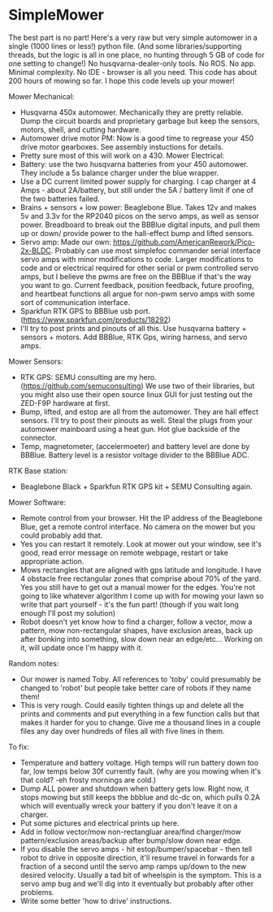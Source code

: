 # SimpleMower
The best part is no part!  Here's a very raw but very simple automower in a single (1000 lines or less!) python file. (And some libraries/supporting threads, but the logic is all in one place, no hunting through 5 GB of code for one setting to change!) No husqvarna-dealer-only tools. No ROS. No app. Minimal complexity. No IDE - browser is all you need. This code has about 200 hours of mowing so far. I hope this code levels up your mower! 

Mower Mechanical:
  - Husqvarna 450x automower. Mechanically they are pretty reliable. Dump the circuit boards and proprietary garbage but keep the sensors, motors, shell, and cutting hardware.
  - Automower drive motor PM: Now is a good time to regrease your 450 drive motor gearboxes. See assembly instuctions for details.
  - Pretty sure most of this will work on a 430.
Mower Electrical: 
  - Battery: use the two husqvarna batteries from your 450 automower. They include a 5s balance charger under the blue wrapper.
  - Use a DC current limited power supply for charging. I cap charger at 4 Amps - about 2A/battery, but still under the 5A / battery limit if one of the two batteries failed.
  - Brains + sensors + low power: Beaglebone Blue. Takes 12v and makes 5v and 3.3v for the RP2040 picos on the servo amps, as well as sensor power. Breadboard to break out the BBBlue digital inputs, and pull them up or down/ provide power to the hall-effect bump and lifted sensors.
  - Servo amp: Made our own: https://github.com/AmericanRework/Pico-2x-BLDC. Probably can use most simplefoc commander serial interface servo amps with minor modifications to code. Larger modifications to code and or electrical required for other serial or pwm controlled servo amps, but I believe the pwms are free on the BBBlue if that's the way you want to go. Current feedback, position feedback, future proofing, and heartbeat functions all argue for non-pwm servo amps with some sort of communication interface. 
  - Sparkfun RTK GPS to BBBlue usb port. (https://www.sparkfun.com/products/18292) 
  - I'll try to post prints and pinouts of all this. Use husqvarna battery + sensors + motors. Add BBBlue, RTK Gps, wiring harness, and servo amps.


Mower Sensors:
  - RTK GPS: SEMU consulting are my hero. (https://github.com/semuconsulting) We use two of their libraries, but you might also use their open source linux GUI for just testing out the ZED-F9P hardware at first.
  - Bump, lifted, and estop are all from the automower. They are hall effect sensors. I'll try to post their pinouts as well. Steal the plugs from your automower mainboard using a heat gun. Hot glue backside of the connector. 
  - Temp, magnetometer, (accelermoeter) and battery level are done by BBBlue. Battery level is a resistor voltage divider to the BBBlue ADC.

RTK Base station:
  - Beaglebone Black + Sparkfun RTK GPS kit + SEMU Consulting again.

Mower Software:
  -  Remote control from your browser. Hit the IP address of the Beaglebone Blue, get a remote control interface. No camera on the mower but you could probably add that.
  - Yes you can restart it remotely. Look at mower out your window, see it's good, read error message on remote webpage, restart or take appropriate action.
  - Mows rectangles that are aligned with gps latitude and longitude. I have 4 obstacle free rectangular zones that comprise about 70% of the yard. Yes you still have to get out a manual mower for the edges. You're not going to like whatever algorithm I come up with for mowing your lawn so write that part yourself - it's the fun part! (though if you wait long enough I'll post my solution)
  - Robot doesn't yet know how to find a charger, follow a vector, mow a pattern, mow non-rectangular shapes, have exclusion areas, back up after bonking into something, slow down near an edge/etc... Working on it, will update once I'm happy with it.


Random notes:
  - Our mower is named Toby. All references to 'toby' could presumably be changed to 'robot' but people take better care of robots if they name them!
  - This is very rough. Could easily tighten things up and delete all the prints and comments and put everything in a few function calls but that makes it harder for you to change. Give me a thousand lines in a couple files any day over hundreds of files all with five lines in them. 

To fix:
  - Temperature and battery voltage. High temps will run battery down too far, low temps below 30f currently fault. (why are you mowing when it's that cold? -eh frosty mornings are cold.)
  - Dump ALL power and shutdown when battery gets low. Right now, it stops mowing but still keeps the bbblue and dc-dc on, which pulls 0.2A which will eventually wreck your battery if you don't leave it on a charger.
  - Put some pictures and electrical prints up here.
  - Add in follow vector/mow non-rectangluar area/find charger/mow pattern/exclusion areas/backup after bump/slow down near edge.
  - If you disable the servo amps - hit estop/bumper/spacebar - then tell robot to drive in opposite direction, it'll resume travel in forwards for a fraction of a second until the servo amp ramps up/down to the new desired velocity. Usually a tad bit of wheelspin is the symptom. This is a servo amp bug and we'll dig into it eventually but probably after other problems. 
  - Write some better 'how to drive' instructions.
